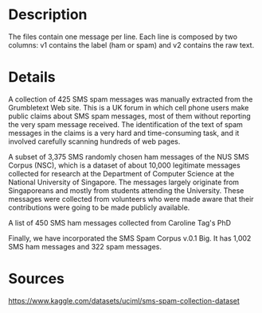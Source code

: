 # Description

The files contain one message per line. Each line is composed by two columns: v1 contains the label (ham or spam) and v2 contains the raw text.

# Details

A collection of 425 SMS spam messages was manually extracted from the Grumbletext Web site. This is a UK forum in which cell phone users make public claims about SMS spam messages, most of them without reporting the very spam message received. The identification of the text of spam messages in the claims is a very hard and time-consuming task, and it involved carefully scanning hundreds of web pages.

A subset of 3,375 SMS randomly chosen ham messages of the NUS SMS Corpus (NSC), which is a dataset of about 10,000 legitimate messages collected for research at the Department of Computer Science at the National University of Singapore. The messages largely originate from Singaporeans and mostly from students attending the University. These messages were collected from volunteers who were made aware that their contributions were going to be made publicly available. 

A list of 450 SMS ham messages collected from Caroline Tag's PhD

Finally, we have incorporated the SMS Spam Corpus v.0.1 Big. It has 1,002 SMS ham messages and 322 spam messages.

# Sources

https://www.kaggle.com/datasets/uciml/sms-spam-collection-dataset